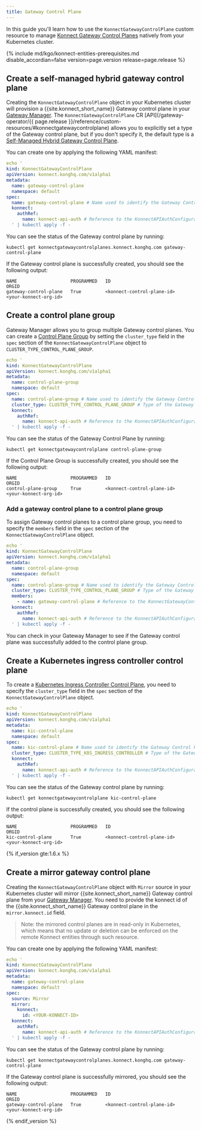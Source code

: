 ```yaml
---
title: Gateway Control Plane
---
```


In this guide you'll learn how to use the `KonnectGatewayControlPlane` custom resource to
manage [Konnect Gateway Control
Planes](/konnect/gateway-manager/#control-planes) natively from your Kubernetes cluster.

{% include md/kgo/konnect-entities-prerequisites.md disable_accordian=false version=page.version release=page.release %}

## Create a self-managed hybrid gateway control plane

Creating the `KonnectGatewayControlPlane` object in your Kubernetes cluster will provision a {{site.konnect_short_name}} Gateway
control plane in your [Gateway Manager](/konnect/gateway-manager). The `KonnectGatewayControlPlane` CR
[API](/gateway-operator/{{ page.release }}/reference/custom-resources/#konnectgatewaycontrolplane) allows you to
explicitly set a type of the Gateway control plane, but if you don't specify it, the default type is
a [Self-Managed Hybrid
Gateway Control Plane](/konnect/gateway-manager/#kong-gateway-control-planes).

You can create one by applying the following YAML manifest:

```yaml
echo '
kind: KonnectGatewayControlPlane
apiVersion: konnect.konghq.com/v1alpha1
metadata:
  name: gateway-control-plane
  namespace: default
spec:
  name: gateway-control-plane # Name used to identify the Gateway Control Plane in Konnect
  konnect:
    authRef:
      name: konnect-api-auth # Reference to the KonnectAPIAuthConfiguration object
  ' | kubectl apply -f -
```

You can see the status of the Gateway control plane by running:

```shell
kubectl get konnectgatewaycontrolplanes.konnect.konghq.com gateway-control-plane
```

If the Gateway control plane is successfully created, you should see the following output:

```shell
NAME                    PROGRAMMED   ID                                     ORGID
gateway-control-plane   True         <konnect-control-plane-id>             <your-konnect-org-id>
```

## Create a control plane group

Gateway Manager allows you to group multiple Gateway control planes. You can create
a [Control Plane Group](/konnect/gateway-manager/#control-plane-groups) by setting the `cluster_type`
field in the `spec` section of the `KonnectGatewayControlPlane` object to `CLUSTER_TYPE_CONTROL_PLANE_GROUP`.

```yaml
echo '
kind: KonnectGatewayControlPlane
apiVersion: konnect.konghq.com/v1alpha1
metadata:
  name: control-plane-group
  namespace: default
spec:
  name: control-plane-group # Name used to identify the Gateway Control Plane in Konnect
  cluster_type: CLUSTER_TYPE_CONTROL_PLANE_GROUP # Type of the Gateway Control Plane
  konnect:
    authRef:
      name: konnect-api-auth # Reference to the KonnectAPIAuthConfiguration object
  ' | kubectl apply -f -
```

You can see the status of the Gateway Control Plane by running:

```shell
kubectl get konnectgatewaycontrolplane control-plane-group
```

If the Control Plane Group is successfully created, you should see the following output:

```shell
NAME                    PROGRAMMED   ID                                     ORGID
control-plane-group     True         <konnect-control-plane-id>             <your-konnect-org-id>
```

### Add a gateway control plane to a control plane group

To assign Gateway control planes to a control plane group, you need to specify the `members` field in the `spec` section of the `KonnectGatewayControlPlane` object.

```yaml
echo '
kind: KonnectGatewayControlPlane
apiVersion: konnect.konghq.com/v1alpha1
metadata:
  name: control-plane-group
  namespace: default
spec:
  name: control-plane-group # Name used to identify the Gateway Control Plane in Konnect
  cluster_type: CLUSTER_TYPE_CONTROL_PLANE_GROUP # Type of the Gateway Control Plane
  members:
    - name: gateway-control-plane # Reference to the KonnectGatewayControlPlane object
  konnect:
    authRef:
      name: konnect-api-auth # Reference to the KonnectAPIAuthConfiguration object
  ' | kubectl apply -f -
```

You can check in your Gateway Manager to see if the Gateway control plane was successfully added to the control plane group.

## Create a Kubernetes ingress controller control plane

To create a [Kubernetes Ingress Controller Control Plane](/konnect/gateway-manager/kic/), you need to specify the
`cluster_type` field in the `spec` section of
the `KonnectGatewayControlPlane` object.

```yaml
echo '
kind: KonnectGatewayControlPlane
apiVersion: konnect.konghq.com/v1alpha1
metadata:
  name: kic-control-plane
  namespace: default
spec:
  name: kic-control-plane # Name used to identify the Gateway Control Plane in Konnect
  cluster_type: CLUSTER_TYPE_K8S_INGRESS_CONTROLLER # Type of the Gateway Control Plane
  konnect:
    authRef:
      name: konnect-api-auth # Reference to the KonnectAPIAuthConfiguration object
  ' | kubectl apply -f -
```

You can see the status of the Gateway control plane by running:

```shell
kubectl get konnectgatewaycontrolplane kic-control-plane
```

If the control plane is successfully created, you should see the following output:

```shell
NAME                    PROGRAMMED   ID                                     ORGID
kic-control-plane       True         <konnect-control-plane-id>             <your-konnect-org-id>
```

{% if_version gte:1.6.x %}

## Create a mirror gateway control plane

Creating the `KonnectGatewayControlPlane` object with `Mirror` source in your Kubernetes cluster will mirror {{site.konnect_short_name}} Gateway
control plane from your [Gateway Manager](/konnect/gateway-manager). You need to provide the konnect id of the 
{{site.konnect_short_name}} Gateway control plane in the `mirror.konnect.id` field.

> Note: the mirrored control planes are in read-only in Kubernetes, which means that no update or deletion
  can be enforced on the remote Konnect entities through such resource.

You can create one by applying the following YAML manifest:

```yaml
echo '
kind: KonnectGatewayControlPlane
apiVersion: konnect.konghq.com/v1alpha1
metadata:
  name: gateway-control-plane
  namespace: default
spec:
  source: Mirror
  mirror:
    konnect:
      id: <YOUR-KONNECT-ID>
  konnect:
    authRef:
      name: konnect-api-auth # Reference to the KonnectAPIAuthConfiguration object
  ' | kubectl apply -f -
```

You can see the status of the Gateway control plane by running:

```shell
kubectl get konnectgatewaycontrolplanes.konnect.konghq.com gateway-control-plane
```

If the Gateway control plane is successfully mirrored, you should see the following output:

```shell
NAME                    PROGRAMMED   ID                                     ORGID
gateway-control-plane   True         <konnect-control-plane-id>             <your-konnect-org-id>
```
{% endif_version %}
